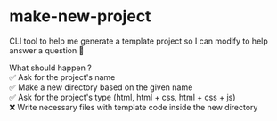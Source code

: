 # make-new-project
CLI tool to help me generate a template project so I can modify to help answer a question 🎉

What should happen ?  
    ✅ Ask for the project's name  
    ✅ Make a new directory based on the given name  
    ✅ Ask for the project's type (html, html + css, html + css + js)  
    ❌ Write necessary files with template code inside the new directory  